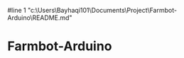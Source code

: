 #line 1 "c:\\Users\\Bayhaqi101\\Documents\\Project\\Farmbot-Arduino\\README.md"
# Farmbot-Arduino
 
